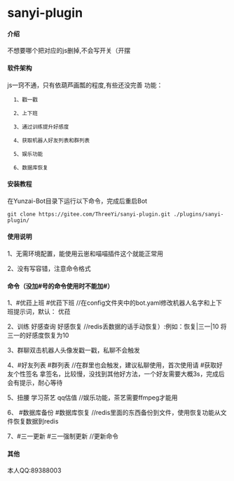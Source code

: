 # sanyi-plugin

#### 介绍
不想要哪个把对应的js删掉,不会写开关（开摆

#### 软件架构
js一窍不通，只有依葫芦画瓢的程度,有些还没完善
功能：

      1、戳一戳

      2、上下班

      3、通过训练提升好感度

      4、获取机器人好友列表和群列表
        
      5、娱乐功能
      
      6、数据库恢复
      

   


#### 安装教程

在Yunzai-Bot目录下运行以下命令，完成后重启Bot


```
git clone https://gitee.com/ThreeYi/sanyi-plugin.git ./plugins/sanyi-plugin/

```


#### 使用说明

1、无需环境配置，能使用云崽和喵喵插件这个就能正常用

2、没有写容错，注意命令格式
#### 命令（没加#号的命令使用时不能加#）

 1、#优菈上班  #优菈下班   //在config文件夹中的bot.yaml修改机器人名字和上下班提示词，默认： 优菈

 2、训练 好感查询 好感恢复   //redis丢数据的话手动恢复）:例如：恢复|三一|10  将三一的好感度恢复为10

 3、群聊双击机器人头像发戳一戳，私聊不会触发

 4、#好友列表 #群列表 //在群里也会触发，建议私聊使用，首次使用请 #获取好友个性签名 拿签名，比较慢，没找到其他好方法，一个好友需要大概3s，完成后会有提示，耐心等待

 5、扭腰 学习茶艺 qq估值   //娱乐功能，茶艺需要ffmpeg才能用
      
 6、 #数据库备份 #数据库恢复 //redis里面的东西备份到文件，使用恢复功能从文件恢复数据到redis

 7、#三一更新   #三一强制更新  //更新命令

#### 其他
本人QQ:89388003